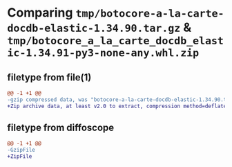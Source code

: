 # Comparing `tmp/botocore-a-la-carte-docdb-elastic-1.34.90.tar.gz` & `tmp/botocore_a_la_carte_docdb_elastic-1.34.91-py3-none-any.whl.zip`

## filetype from file(1)

```diff
@@ -1 +1 @@
-gzip compressed data, was "botocore-a-la-carte-docdb-elastic-1.34.90.tar", last modified: Wed Apr 24 01:02:10 2024, max compression
+Zip archive data, at least v2.0 to extract, compression method=deflate
```

## filetype from diffoscope

```diff
@@ -1 +1 @@
-GzipFile
+ZipFile
```


